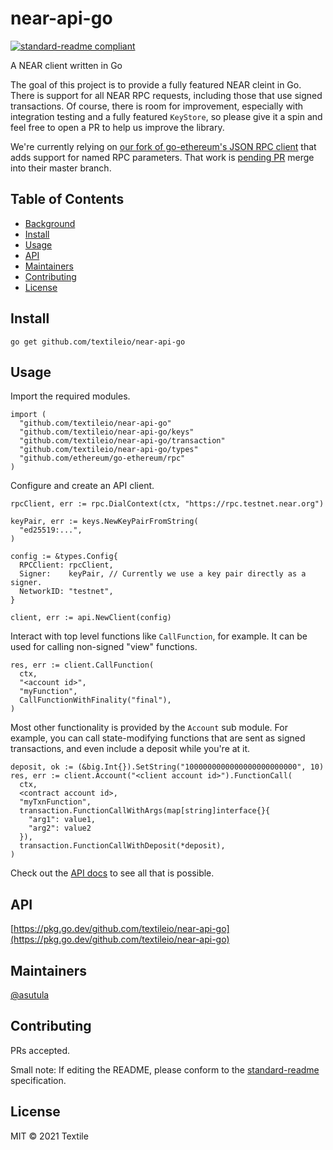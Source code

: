 # near-api-go

[![standard-readme compliant](https://img.shields.io/badge/standard--readme-OK-green.svg?style=flat-square)](https://github.com/RichardLitt/standard-readme)

A NEAR client written in Go

The goal of this project is to provide a fully featured NEAR cleint in Go. There is support for all NEAR RPC requests, including those that use signed transactions. Of course, there is room for improvement, especially with integration testing and a fully featured `KeyStore`, so please give it a spin and feel free to open a PR to help us improve the library. 

We're currently relying on [our fork of go-ethereum's JSON RPC client](https://github.com/textileio/go-ethereum) that adds support for named RPC parameters. That work is [pending PR](https://github.com/ethereum/go-ethereum/pull/22656) merge into their master branch.

## Table of Contents

- [Background](#background)
- [Install](#install)
- [Usage](#usage)
- [API](#api)
- [Maintainers](#maintainers)
- [Contributing](#contributing)
- [License](#license)

## Install

```
go get github.com/textileio/near-api-go
```

## Usage

Import the required modules.

```golang
import (
  "github.com/textileio/near-api-go"
  "github.com/textileio/near-api-go/keys"
  "github.com/textileio/near-api-go/transaction"
  "github.com/textileio/near-api-go/types"
  "github.com/ethereum/go-ethereum/rpc"
)

```

Configure and create an API client.

```golang
rpcClient, err := rpc.DialContext(ctx, "https://rpc.testnet.near.org")

keyPair, err := keys.NewKeyPairFromString(
  "ed25519:...",
)

config := &types.Config{
  RPCClient: rpcClient,
  Signer:    keyPair, // Currently we use a key pair directly as a signer.
  NetworkID: "testnet",
}

client, err := api.NewClient(config)
```

Interact with top level functions like `CallFunction`, for example. It can be used for calling non-signed "view" functions.

```golang
res, err := client.CallFunction(
  ctx,
  "<account id>",
  "myFunction",
  CallFunctionWithFinality("final"),
)
```

Most other functionality is provided by the `Account` sub module. For example, you can call state-modifying functions that are sent as signed transactions, and even include a deposit while you're at it.

```golang
deposit, ok := (&big.Int{}).SetString("1000000000000000000000000", 10)
res, err := client.Account("<client account id>").FunctionCall(
  ctx,
  <contract account id>,
  "myTxnFunction",
  transaction.FunctionCallWithArgs(map[string]interface{}{
    "arg1": value1, 
    "arg2": value2
  }),
  transaction.FunctionCallWithDeposit(*deposit),
)
```

Check out the [API docs](https://pkg.go.dev/github.com/textileio/near-api-go) to see all that is possible.

## API

[https://pkg.go.dev/github.com/textileio/near-api-go](https://pkg.go.dev/github.com/textileio/near-api-go)

## Maintainers

[@asutula](https://github.com/asutula)

## Contributing

PRs accepted.

Small note: If editing the README, please conform to the [standard-readme](https://github.com/RichardLitt/standard-readme) specification.

## License

MIT © 2021 Textile
